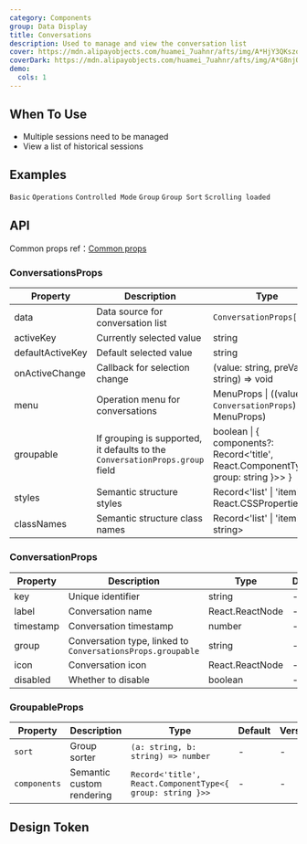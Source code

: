 ```yaml
---
category: Components
group: Data Display
title: Conversations
description: Used to manage and view the conversation list
cover: https://mdn.alipayobjects.com/huamei_7uahnr/afts/img/A*HjY3QKszqFEAAAAAAAAAAAAADrJ8AQ/original
coverDark: https://mdn.alipayobjects.com/huamei_7uahnr/afts/img/A*G8njQogkGwAAAAAAAAAAAAAADrJ8AQ/original
demo:
  cols: 1
---
```


## When To Use

- Multiple sessions need to be managed
- View a list of historical sessions

## Examples

<!-- prettier-ignore -->
<code src="./demo/basic.tsx">Basic</code>
<code src="./demo/with-menu.tsx">Operations</code>
<code src="./demo/controlled-mode.tsx">Controlled Mode</code>
<code src="./demo/group.tsx">Group</code>
<code src="./demo/group-sort.tsx">Group Sort</code>
<code src="./demo/infinite-load.tsx">Scrolling loaded</code>

## API

Common props ref：[Common props](/docs/react/common-props)

### ConversationsProps

| Property           | Description                  | Type                                                                                          | Default | Version |
|--------------------|------------------------------|-----------------------------------------------------------------------------------------------|---------|---------|
| data               | Data source for conversation list | `ConversationProps[]`                                                                         | -       | -       |
| activeKey          | Currently selected value     | string                                                                    | -       | -       |
| defaultActiveKey   | Default selected value       | string                                                                    | -       | -       |
| onActiveChange     | Callback for selection change | (value: string, preValue: string) => void              | -       | -       |
| menu               | Operation menu for conversations | MenuProps \| ((value: `ConversationProps`) => MenuProps)                               | -       | -       |
| groupable          | If grouping is supported, it defaults to the `ConversationProps.group` field | boolean \| { components?: Record<'title', React.ComponentType<{ group: string }>> } | -       | -       |
| styles             | Semantic structure styles    | Record<'list' \| 'item', React.CSSProperties>                                                 | -       | -       |
| classNames         | Semantic structure class names | Record<'list' \| 'item', string>                                                              | -       | -       |

### ConversationProps

| Property  | Description                | Type              | Default | Version |
|-----------|----------------------------|-------------------|---------|---------|
| key       | Unique identifier          | string            | -       | -       |
| label     | Conversation name          | React.ReactNode   | -       | -       |
| timestamp | Conversation timestamp     | number            | -       | -       |
| group     | Conversation type, linked to `ConversationsProps.groupable` |  string | -       | -       |
| icon      | Conversation icon          | React.ReactNode   | -       | -       |
| disabled  | Whether to disable         | boolean           | -       | -       |

### GroupableProps
| Property    | Description             | Type                               | Default | Version |
|-------------|-------------------------|------------------------------------|---------|---------|
| `sort`       | Group sorter         | `(a: string, b: string) => number` | -  | -    |
| `components` | Semantic custom rendering       | `Record<'title', React.ComponentType<{ group: string }>>` | -   | -    |

## Design Token

<ComponentTokenTable component="Conversations"></ComponentTokenTable>
